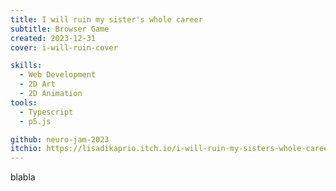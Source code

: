 ```yaml
---
title: I will ruin my sister's whole career
subtitle: Browser Game
created: 2023-12-31
cover: i-will-ruin-cover

skills:
  - Web Development
  - 2D Art
  - 2D Animation
tools:
  - Typescript
  - p5.js

github: neuro-jam-2023
itchio: https://lisadikaprio.itch.io/i-will-ruin-my-sisters-whole-career
---
```


blabla